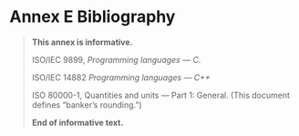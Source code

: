 # Annex E Bibliography

> **This annex is informative.**
>
> ISO/IEC 9899, *Programming languages — C*.
>
> ISO/IEC 14882 *Programming languages — C++*
>
> ISO 80000-1, Quantities and units — Part 1: General. (This document defines “banker’s rounding.”)
>
> **End of informative text.**
